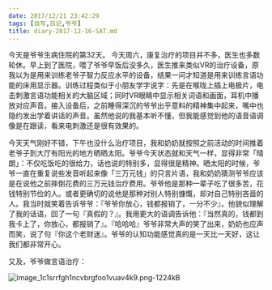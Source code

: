 ```yaml
---
date: 2017/12/21 23:42:29
tags: [自写,日记,爷爷]
title: diary-2017-12-16-SAT.md
---
```


今天是爷爷生病住院的第32天。
今天周六，康复治疗的项目并不多，医生也多数轮休。早上到了医院，喂了爷爷早饭后没多久，医生推来类似VR的治疗设备，原我以为是用来训练老爷子智力反应水平的设备，结果一问才知道是用来训练言语功能的床用显示器。训练过程类似于小朋友学字说字：先是在喉咙上插上电极片，电击刺激言语功能相关的大脑区域；同时VR眼睛中显示相关词语和画面，耳机中播放对应声音。接入设备后，之前睡得深沉的爷爷出乎意料的精神集中起来，嘴中也隐约发出学着讲话的声音。虽然他说的我基本听不懂，但我能感觉到他的语音语调像是在跟读，看来电刺激还是很有效果的。

今天天气刚好不错，下午也没什么治疗项目，我和奶奶就按照之前活动的时间推着老爷子到大厅有阳光的地方晒晒太阳。爷爷今天状态就和天气一样，显得非常「晴朗」：不仅吃饭吃的很给力，话也说的特别多，显得很是精神。晒太阳的时候，爷爷一直在重复说些发音听起来像「三万元钱」的只言片语，我和奶奶猜测爷爷应该是在说他之前摔倒花费的三万元钱治疗费用。爷爷他是那种一辈子吃了很多苦，花钱特别节俭的人。或者更确切的说他是那种对别人特别慷慨，却对自己特别吝啬的人。我当时就笑着告诉爷爷：『爷爷你放心，钱都报销了，一分不少』，他貌似理解了我的话语，回了一句『真假的？』。我用更大的语调告诉他：『当然真的，钱都到我卡上了，你放心，都报销了』。『哈哈哈』爷爷非常大声的笑了出来，奶奶也应声而笑，说了句『你这个老财迷』。爷爷的认知功能感觉真的是一天比一天好，这让我们都非常开心。

又及，爷爷做言语治疗：

![image_1c1srrfgh1ncvbrgfoo1vuav4k9.png-1224kB][1]


  [1]: http://static.zybuluo.com/whiledoing/5r3nab3vomqwtbnwno8qpvp5/image_1c1srrfgh1ncvbrgfoo1vuav4k9.png